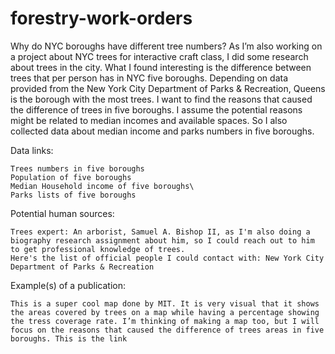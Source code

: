 # forestry-work-orders
Why do NYC boroughs have different tree numbers?
As I’m also working on a project about NYC trees for interactive craft class, I did some research about trees in the city. What I found interesting is the difference between trees that per person has in NYC five boroughs. Depending on data provided from the New York City Department of Parks & Recreation, Queens is the borough with the most trees. I want to find the reasons that caused the difference of trees in five boroughs. I assume the potential reasons might be related to median incomes and available spaces. So I also collected data about median income and parks numbers in five boroughs.

Data links:

    Trees numbers in five boroughs
    Population of five boroughs
    Median Household income of five boroughs\
    Parks lists of five boroughs

Potential human sources:

    Trees expert: An arborist, Samuel A. Bishop II, as I'm also doing a biography research assignment about him, so I could reach out to him to get professional knowledge of trees.
    Here's the list of official people I could contact with: New York City Department of Parks & Recreation

Example(s) of a publication:

    This is a super cool map done by MIT. It is very visual that it shows the areas covered by trees on a map while having a percentage showing the tress coverage rate. I’m thinking of making a map too, but I will focus on the reasons that caused the difference of trees areas in five boroughs. This is the link
